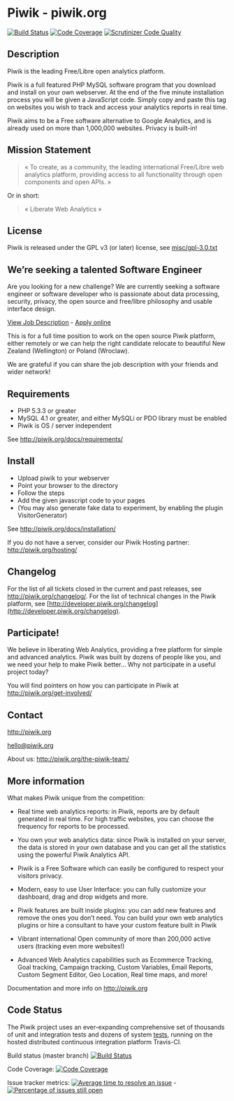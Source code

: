 # Piwik - piwik.org

[![Build Status](https://scrutinizer-ci.com/g/piwik/piwik/badges/build.png?b=master)](https://scrutinizer-ci.com/g/piwik/piwik/build-status/master)
[![Code Coverage](https://scrutinizer-ci.com/g/piwik/piwik/badges/coverage.png?b=master)](https://scrutinizer-ci.com/g/piwik/piwik/?branch=master)
[![Scrutinizer Code Quality](https://scrutinizer-ci.com/g/piwik/piwik/badges/quality-score.png?b=master)](https://scrutinizer-ci.com/g/piwik/piwik/?branch=master)

## Description

Piwik is the leading Free/Libre open analytics platform.

Piwik is a full featured PHP MySQL software program that you download and install on your own webserver.
At the end of the five minute installation process you will be given a JavaScript code.
Simply copy and paste this tag on websites you wish to track and access your analytics reports in real time.

Piwik aims to be a Free software alternative to Google Analytics, and is already used on more than 1,000,000 websites. Privacy is built-in!

## Mission Statement

> « To create, as a community, the leading international Free/Libre web analytics platform, providing access to all functionality through open components and open APIs. »

Or in short:
> « Liberate Web Analytics »

## License

Piwik is released under the GPL v3 (or later) license, see [misc/gpl-3.0.txt](misc/gpl-3.0.txt)

## We’re seeking a talented Software Engineer

Are you looking for a new challenge? We are currently seeking a software engineer or software developer who is passionate about data processing, security, privacy, the open source and free/libre philosophy and usable interface design.

[View Job Description](https://piwik.org/blog/2015/01/piwik-expanding-seeking-talented-software-engineer-new-zealand-poland/) - [Apply online](http://piwik.org/jobs/)

This is for a full time position to work on the open source Piwik platform, either remotely or we can help the right candidate relocate to beautiful New Zealand (Wellington) or Poland (Wroclaw).

We are grateful if you can share the job description with your friends and wider network! 

## Requirements

  * PHP 5.3.3 or greater
  * MySQL 4.1 or greater, and either MySQLi or PDO library must be enabled
  * Piwik is OS / server independent

See http://piwik.org/docs/requirements/

## Install

  * Upload piwik to your webserver
  * Point your browser to the directory
  * Follow the steps
  * Add the given javascript code to your pages
  * (You may also generate fake data to experiment, by enabling the plugin VisitorGenerator)

See http://piwik.org/docs/installation/

If you do not have a server, consider our Piwik Hosting partner: http://piwik.org/hosting/

## Changelog

For the list of all tickets closed in the current and past releases, see http://piwik.org/changelog/. For the list of technical changes in the Piwik platform, see [http://developer.piwik.org/changelog](http://developer.piwik.org/changelog).

## Participate!

We believe in liberating Web Analytics, providing a free platform for simple and advanced analytics. Piwik was built by dozens of people like you,
and we need your help to make Piwik better… Why not participate in a useful project today?

You will find pointers on how you can participate in Piwik at http://piwik.org/get-involved/

## Contact

http://piwik.org

hello@piwik.org

About us: http://piwik.org/the-piwik-team/

## More information

What makes Piwik unique from the competition:

  * Real time web analytics reports: in Piwik, reports are by default generated in real time.
    For high traffic websites, you can choose the frequency for reports to be processed.

  * You own your web analytics data: since Piwik is installed on your server, the data is stored in your own database and you can get all the statistics
  using the powerful Piwik Analytics API.

  * Piwik is a Free Software which can easily be configured to respect your visitors privacy.

  * Modern, easy to use User Interface: you can fully customize your dashboard, drag and drop widgets and more.

  * Piwik features are built inside plugins: you can add new features and remove the ones you don’t need.
    You can build your own web analytics plugins or hire a consultant to have your custom feature built in Piwik

  * Vibrant international Open community of more than 200,000 active users (tracking even more websites!)

  * Advanced Web Analytics capabilities such as Ecommerce Tracking, Goal tracking, Campaign tracking,
    Custom Variables, Email Reports, Custom Segment Editor, Geo Location, Real time maps, and more!

Documentation and more info on http://piwik.org


## Code Status
The Piwik project uses an ever-expanding comprehensive set of thousands of unit and integration tests and dozens of system [tests](https://github.com/piwik/piwik/tree/master/tests),
 running on the hosted distributed continuous integration platform Travis-CI.

Build status (master branch) [![Build Status](https://travis-ci.org/piwik/piwik.svg?branch=master)](https://travis-ci.org/piwik/piwik)

Code Coverage: [![Code Coverage](https://scrutinizer-ci.com/g/piwik/piwik/badges/coverage.png?b=master)](https://scrutinizer-ci.com/g/piwik/piwik/?branch=master)

Issue tracker metrics: [![Average time to resolve an issue](http://isitmaintained.com/badge/resolution/piwik/piwik.svg)](http://isitmaintained.com/project/piwik/piwik "Average time to resolve an issue") - [![Percentage of issues still open](http://isitmaintained.com/badge/open/piwik/piwik.svg)](http://isitmaintained.com/project/piwik/piwik "Percentage of issues still open")
 
